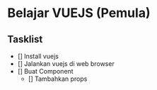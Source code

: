 # Belajar VUEJS (Pemula)

## Tasklist
- [] Install vuejs
- [] Jalankan vuejs di web browser
- [] Buat Component 
  - [] Tambahkan props
 